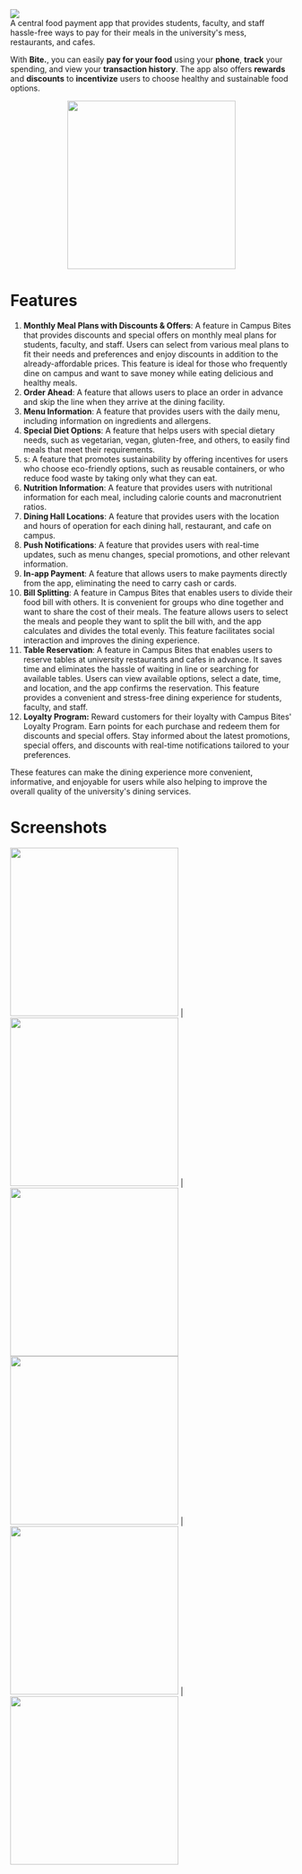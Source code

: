 <img src="/assets/Header.png"/>

<aside>
A central food payment app that provides students, faculty, and staff hassle-free ways to pay for their meals in the university's mess, restaurants, and cafes.

</aside>

With **Bite.**, you can easily **pay for your food** using your **phone**, **track** your spending, and view your **transaction history**. The app also offers **rewards** and **discounts** to **incentivize** users to choose healthy and sustainable food options.

<p align="center">
  <img src="assets/screenshots/home.png" width=300/>
</p>


# Features

1. **Monthly Meal Plans with Discounts & Offers**: A feature in Campus Bites that provides discounts and special offers on monthly meal plans for students, faculty, and staff. Users can select from various meal plans to fit their needs and preferences and enjoy discounts in addition to the already-affordable prices. This feature is ideal for those who frequently dine on campus and want to save money while eating delicious and healthy meals.
2. **Order Ahead**: A feature that allows users to place an order in advance and skip the line when they arrive at the dining facility.
3. **Menu Information**: A feature that provides users with the daily menu, including information on ingredients and allergens.
4. **Special Diet Options**: A feature that helps users with special dietary needs, such as vegetarian, vegan, gluten-free, and others, to easily find meals that meet their requirements.
5. s: A feature that promotes sustainability by offering incentives for users who choose eco-friendly options, such as reusable containers, or who reduce food waste by taking only what they can eat.
6. **Nutrition Information**: A feature that provides users with nutritional information for each meal, including calorie counts and macronutrient ratios.
7. **Dining Hall Locations**: A feature that provides users with the location and hours of operation for each dining hall, restaurant, and cafe on campus.
8. **Push Notifications**: A feature that provides users with real-time updates, such as menu changes, special promotions, and other relevant information.
9. **In-app Payment**: A feature that allows users to make payments directly from the app, eliminating the need to carry cash or cards.
10. **Bill Splitting**: A feature in Campus Bites that enables users to divide their food bill with others. It is convenient for groups who dine together and want to share the cost of their meals. The feature allows users to select the meals and people they want to split the bill with, and the app calculates and divides the total evenly. This feature facilitates social interaction and improves the dining experience.
11. **Table Reservation**: A feature in Campus Bites that enables users to reserve tables at university restaurants and cafes in advance. It saves time and eliminates the hassle of waiting in line or searching for available tables. Users can view available options, select a date, time, and location, and the app confirms the reservation. This feature provides a convenient and stress-free dining experience for students, faculty, and staff.
12. **Loyalty Program:** Reward customers for their loyalty with Campus Bites' Loyalty Program. Earn points for each purchase and redeem them for discounts and special offers. Stay informed about the latest promotions, special offers, and discounts with real-time notifications tailored to your preferences.

These features can make the dining experience more convenient, informative, and enjoyable for users while also helping to improve the overall quality of the university's dining services.

# Screenshots
<img src="assets/screenshots/restaurant.png" width=300/> |
<img src="assets/screenshots/cart.png" width=300/> |
<img src="assets/screenshots/more.png" width=300/>
<img src="assets/screenshots/monthly-packages.png" width=300/> |
<img src="assets/screenshots/calorie-tracker.png" width=300/> |
<img src="assets/screenshots/order-history.png" width=300/>

